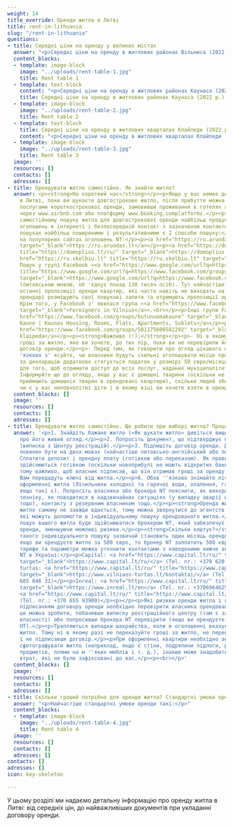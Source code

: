 ```yaml
---
weight: 14
title_override: Оренда житла в Литві
title: rent-in-lithuania
slug: "/rent-in-lithuania"
questions:
- title: Середні ціни на оренду у великих містах
  answer: "<p>Середні ціни на оренду в житлових районах Вільнюса (2022 р. до н.е.).</p>"
  content_blocks:
  - template: image-block
    image: "../uploads/rent-table-1.jpg"
    title: Rent table 1
  - template: text-block
    content: "<p>Середні ціни на оренду в житлових районах Каунаса (2022 р.).</p>"
    title: Середні ціни на оренду в житлових районах Каунаса (2022 р.).
  - template: image-block
    image: "../uploads/rent-table-2.jpg"
    title: Rent table 2
  - template: text-block
    title: Середні ціни на оренду в житлових кварталах Клайпеди (2022 р.).
    content: "<p>Середні ціни на оренду в житлових кварталах Клайпеди (2022 р.).</p>"
  - template: image-block
    image: "../uploads/rent-table-3.jpg"
    title: Rent table 3
  image: ''
  resources: []
  contacts: []
  adresses: []
- title: Орендувати житло самостійно. Як знайти житло?
  answer: <p><strong>На короткий час</strong></p><p>Якщо у вас немає де зупинитися
    в Литві, поки ви шукаєте довгострокове житло, після прибуття можна скористатися
    послугами короткострокової оренди, замовивши проживання в готелях або апартаментах
    через www.airbnb.com або платформу www.booking.complatforms.</p><p><strong>Надовго</strong></p><p>При
    самостійному пошуку житла для довгострокової оренди найбільш продуктивним є пошук
    оголошень в інтернеті і безпосередній контакт з зазначеною контактною особою.</p><p>У
    пошуках найбільш поширеними і результативними є 2 способи пошуку:</p><p>1) Пошук
    на популярних сайтах оголошень NT:</p><p><a href="https://ru.aruodas.lt" title="https://ru.aruodas.lt"
    target="_blank">https://ru.aruodas.lt</a></p><p><a href="https://domoplius.lt/ru/"
    title="https://domoplius.lt/ru/" target="_blank">https://domoplius.lt/ru/</a></p><p><a
    href="https://ru.skelbiu.lt" title="https://ru.skelbiu.lt" target="_blank">https://ru.skelbiu.lt</a></p><p>2)
    Пошук у групі Facebook «<a href="https://www.google.com/url?q=https://www.facebook.com/groups/474634139331294/&amp;sa=D&amp;source=docs&amp;ust=1648811400237652&amp;usg=AOvVaw0jIJdCHhfULUsXpFGLRdeD"
    title="https://www.google.com/url?q=https://www.facebook.com/groups/474634139331294/&amp;sa=D&amp;source=docs&amp;ust=1648811400237652&amp;usg=AOvVaw0jIJdCHhfULUsXpFGLRdeD"
    target="_blank">https://www.google.com/url?q=https://www.facebook.com/groups/474634139331294/&amp;sa=D&amp;source=docs&amp;ust=1648811400237652&amp;usg=AOvVaw0jIJdCHhfULUsXpFGLRdeD</a>»
    (литовською мовою, об 'єднує понад 130 тисяч осіб). Тут найчастіше розміщуються
    останні пропозиції оренди квартир, які часто навіть не виходять на публіку. Часто
    орендарі розміщують свої пошукові запити та отримують пропозиції оренди індивідуально.
    Крім того, у Facebook з' явилася група «<a href="https://www.facebook.com/groups/209733365824002/"
    target="_blank">Foreigners in Vilnius</a>».<br></p><p>Інші групи Facebook:</p><p><strong>Каунас:</strong></p><p><a
    href="https://www.facebook.com/groups/butunuomakaune" target="_blank">Butu nuoma
    Kaune | Kaunas Housing, Rooms, Flats, Apartments, Sublets</a></p><p><strong>Клайпеда:</strong></p><p><a
    href="https://www.facebook.com/groups/501175606582292" target="_blank">Butu nuoma
    klaipeda</a></p><p><strong>Важливо (!):</strong></p><p>- Ні в якому разі не переказуйте
    гроші за житло, яке ви хочете, до тих пір, поки ви не перевірили його і не підписали
    договір оренди.</p><p>- Перед тим, як говорити про огляд цікавого житла, обов
    'язково з' ясуйте, чи власники будуть схильні оголошувати місце проживання (Іноді
    за декларацію додатково стягується податок у розмірі 50 євро/місяць). Це важливо
    для того, щоб отримати доступ до всіх послуг, наданих муніципалітетом.</p><p>-
    Інформуйте ще до огляду, якщо у вас є домашні тварини (оскільки не всі власники
    приймають домашніх тварин в орендовані квартири), скільки людей збираються жити,
    чи є у вас неповнолітні діти і в якому віці ви хочете взяти в оренду.</p><p><br></p>
  content_blocks: []
  image: ''
  resources: []
  contacts: []
  adresses: []
- title: Орендувати житло самостійно. Що робити при виборі житла? Процес оренди.
  answer: '<p>1. Знайдіть бажане житло («Як шукати житло» дивіться вище) і домовтеся
    про його живий огляд.</p><p>2. Попросіть документ, що підтверджує право власності
    (виписка з Центру реєстрацій).</p><p>3. Підпишіть договір оренди. Договір оренди
    повинен бути на двох мовах (найчастіше литовсько-англійський або литовсько-російський).</p><p>4.
    Сплатити депозит і орендну плату (готівкою або переказом). Як правило, перші платежі
    здійснюються готівкою (оскільки новоприбулі не мають відкритих банківських рахунків),
    тому важливо, щоб власник підписав, що він отримав гроші за оренду квартири.</p><p>5.
    Вам передадуть ключі від житла.</p><p>6. Обов ''язково знімайте лічильники при
    оформленні житла (Лічильники холодної та гарячої води, опалення, газу та електроенергії,
    якщо такі є). Попросіть власника або брокера NT пояснити, як використовувати побутову
    техніку, як поводитися в надзвичайних ситуаціях (у випадку аварії на водних мережах
    тощо), контакту з резервним власником тощо.</p><p><strong>Оренда житла через посередників.</strong></p><p>Знайти
    житло самому не завжди вдається, тому можна звернутися до агентств нерухомості,
    які можуть допомогти в індивідуальному пошуку орендованого житла.</p><p>Тоді весь
    пошук вашого житла буде здійснюватися брокером NT, який забезпечує плавний процес
    оренди, зменшуючи можливі ризики.</p><p><strong>Скільки коштує?</strong></p><p>Вартість
    такого індивідуального пошуку зазвичай становить один місяць орендної плати (тобто
    якщо ви орендуєте житло за 500 євро, то брокер NT заплатить 500 євро). Точні пошукові
    тарифи та параметри можна уточнити контактами з наведеними нижче агентствами.<br></p><p>Агентство
    NT в Україні:</p><p>Capital: <a href="https://www.capital.lt/ru/" title="https://www.capital.lt/ru/"
    target="_blank">https://www.capital.lt/ru/</a> (Tel. nr.: +370 620 41907)</p><p>Vilniaus
    turtas: <a href="https://www.capital.lt/ru/" title="https://www.capital.lt/ru/"
    target="_blank">https://www.vilniaus-turtas.lt/kontaktai/</a> (Tel. nr.: + 370
    685 846 31)</p><p>Inreal: <a href="https://www.capital.lt/ru/" title="https://www.capital.lt/ru/"
    target="_blank">https://www.inreal.lt/en</a> (Tel. nr.: +37069646254)</p><p>Akorus:
    <a href="https://www.capital.lt/ru/" title="https://www.capital.lt/ru/" target="_blank">https://akorus.lt</a>
    (Tel. nr.: +370 655 93900)</p><p></p><p>Які ризики оренди житла і як не помилитися?</p><p>Перед
    підписанням договору оренди необхідно перевірити власника орендованого житла –
    це можна зробити, побачивши виписку реєстраційного центру (там є запис про право
    власності) або попросивши брокера НТ перевірити (якщо ви орендуєте через брокера
    НТ).</p><p>Трапляються випадки шахрайства, коли в оголошенні вказується неіснуюче
    житло. Тому ні в якому разі не переказуйте гроші за житло, не перевіривши його
    і не підписавши договір.</p><p>При оформленні квартири необхідно акуратно (!)
    сфотографувати житло (наприклад, якщо є стіни, подряпини підлоги, розбиті місця
    предметів, плями на м ''яких меблів і т. д.), інакше може знадобитися компенсація
    втрат, які не були зафіксовані до вас.</p><p><br></p>'
  content_blocks: []
  image: ''
  resources: []
  contacts: []
  adresses: []
- title: Скільки грошей потрібно для оренди житла? Стандартні умови оренди.
  answer: "<p>Найчастіше стандартні умови оренди такі:</p>"
  content_blocks:
  - template: image-block
    image: "../uploads/rent-table-4.jpg"
    title: Rent table 4
  image: ''
  resources: []
  contacts: []
  adresses: []
contacts: []
adresses: []
icon: key-skeleton

---
```

У цьому розділі ми надаємо детальну інформацію про оренду житла в Литві: від середніх цін, до найважливіших документів при укладанні договору оренди.